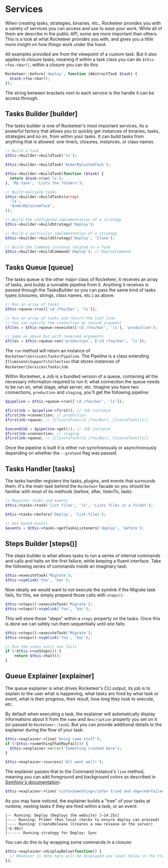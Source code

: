 # Services

When creating tasks, strategies, binaries, etc., Rocketeer provides you with a variety of services you can access and use to ease your work. While all of them are describe in the public API, some are more important than others. This is a look at what Rocketeer provides you with, and gives you a little more insight on how things work under the hood.

All examples provided are from the viewpoint of a custom task. But it also applies to closure tasks, meaning if within a task class you can do `$this->foo->bar()`, within a closure you can do this:

```php
Rocketeer::before('deploy', function (AbstractTask $task) {
  $task->foo->bar();
});
```

The string between brackets next to each service is the handle it can be access through.

## Tasks Builder [builder]

The tasks builder is one of Rocketeer's most important services, its a powerful factory that allows you to quickly get instances of binaries, tasks, strategies and so on, from within your tasks. It can build tasks from anything that is allowed: one-liners, closures, instances, or class names.

```php
// Build a task
$this->builder->buildTask('ls');

$this->builder->buildTask('Acme\MyCustomTask');

$this->builder->buildTask(function ($task) {
  return $task->run('ls');
}, 'My task', 'Lists the folders');

// Build multiple tasks
$this->builder->buildTasks(array(
  'ls',
  'Acme\MyCustomTask',
));

// Build the configured implementation of a strategy
$this->builder->buildStrategy('Deploy');

// Build a particular implementation of a strategy
$this->builder->buildStrategy('Deploy', 'Clone');

// Build the Command instance related to a Task
$this->builder->buildCommand('Deploy'); // DeployCommand
```

## Tasks Queue [queue]

The tasks queue is the other major class of Rocketeer, it receives an array of tasks, and builds a runnable pipeline from it. Anything it receives is passed through the TasksBuilder so you can pass the same kind of tasks types (closures, strings, class names, etc.) as above.

```php
// Run an array of tasks
$this->queue->run(['cd /foo/bar', 'ls']);

// Run an array of tasks and return the last line
// You can specify the connection as second argument
$files = $this->queue->execute(['cd /foo/bar', 'ls'], 'production');

// Same as above but with reversed arguments
$files = $this->queue->on('production', ['cd /foo/bar', 'ls']);
```

The `run` method will return an instance of `Rocketeer\Services\Tasks\Pipeline`. The Pipeline is a class extending `Illuminate\Support\Collection` that stores instances of `Rocketeer\Services\Tasks\Job`.

Within Rocketeer, a Job is a bundled version of a queue, containing all the necessary information required to run it: what connection the queue needs to be run on, what stage, what server, etc. Imagine you have two connections, `production` and `staging`, you'll get the following pipeline:

```php
$pipeline = $this->queue->run(['cd /foo/bar', 'ls']);

$firstJob = $pipeline->first(); // Job instance
$firstJob->connection; // production
$firstJob->queue; // [ClosureTask(cd /foo/Bar), ClosureTask(ls)]

$secondJob = $pipeline->get(1); // Job instance
$firstJob->connection; // staging
$firstJob->queue; // [ClosureTask(cd /foo/Bar), ClosureTask(ls)]
```

Once the pipeline is built it is either run synchronously or asynchronously depending on whether the `--pretend` flag was passed.

## Tasks Handler [tasks]

The tasks handler registers the tasks, plugins, and events that surrounds them. It's the main task behind the `Rocketeer` facade so you should be familiar with most of its methods (before, after, listenTo, task):

```php
// Register tasks and events
$this->tasks->task('list-files', 'ls', 'Lists files in a folder');

$this->tasks->before('Deploy', 'list-files');

// Get bound events
$events = $this->tasks->getTasksListeners('deploy', 'before');
```

## Steps Builder [steps()]

The steps builder is what allows tasks to run a series of internal commands and calls and halts on the first failure, while keeping a fluent interface. Take the following series of commands inside an imaginary task:

```php
$this->executeTask('Migrate');
$this->symlink('foo', 'bar');
```

Now ideally we would want to not execute the symlink if the Migrate task fails, for this, we simply prepend those calls with `steps()`:

```php
$this->steps()->executeTask('Migrate');
$this->steps()->symlink('foo', 'bar');
```

This will store those "steps" within a `steps` property on the tasks. Once this is done we can safely run them sequentially until one fails:

```php
$this->steps()->executeTask('Migrate');
$this->steps()->symlink('foo', 'bar');

// Run the steps until one fails
if (!$this->runSteps()) {
	return $this->halt();
}
```

## Queue Explainer [explainer]

The queue explainer is what drives Rocketeer's CLI output, its job is to explain to the user what is happening, what tasks are fired by what task or event, what is their progress, their result, how long they took to execute, etc.

By default when executing a task, the explainer will automatically display informations about it from the `name` and `description` property you set on it (or passed to `Rocketeer::task`). But you can provide additional details to the explainer during the flow of your task:

```php
$this->explainer->line('Doing some stuff');
if (!$this->somethingThatMayFail()) {
  $this->explainer->error('Something crashed here');
}

$this->explainer->success('All went well!');
```

The explainer passes that to the Command instance's `line` method, meaning you can add foreground and background colors as described in [Symfony's documentation](http://symfony.com/doc/current/components/console/introduction.html#coloring-the-output):

```php
$this->explainer->line('<info>Something</info> tried and <bg=red>failed</bg=red>');
```

As you may have noticed, the explainer builds a "tree" of your tasks at runtime, nesting tasks if they are fired within a task, or an event:

```
|-- Running: Deploy (Deploys the website) [~14.25s]
|---- Running: Primer (Run local checks to ensure deploy can proceed)
|---- Running: CreateRelease (Creates a new release on the server) [~5.98s]
|------ Running strategy for Deploy: Sync
```

You can do this to by wrapping some commands in a closure:

```php
$this->explainer->displayBelow(function() {
  // Whatever is done here will be displayed one level below in the tree
});
```

